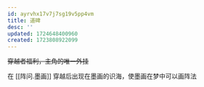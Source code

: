 ```yaml
---
id: ayrvhx17v7j7sg19v5pp4vm
title: 道碑
desc: ''
updated: 1724648400960
created: 1723808922099
---
```


~~穿越者福利，主角的唯一外挂~~

在 [[阵问.墨画]] 穿越后出现在墨画的识海，使墨画在梦中可以画阵法
